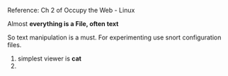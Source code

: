 Reference: Ch 2 of Occupy the Web - Linux

Almost **everything is a File, often text**

So text manipulation is a must. 
For experimenting use snort configuration files.

1. simplest viewer is **cat**
2. 